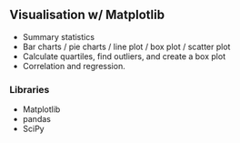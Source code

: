 ## Visualisation w/ Matplotlib

 - Summary statistics
 - Bar charts / pie charts / line plot / box plot / scatter plot
 - Calculate quartiles, find outliers, and create a box plot
 - Correlation and regression.

### Libraries

 - Matplotlib
 - pandas
 - SciPy 



